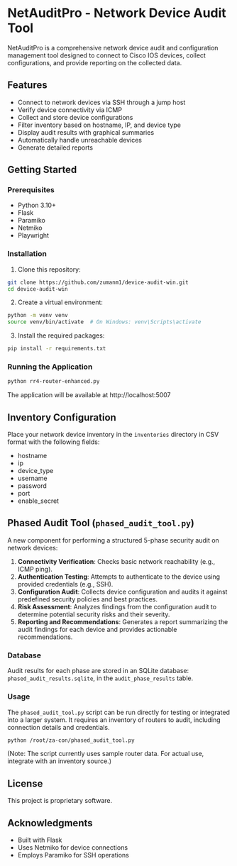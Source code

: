 # NetAuditPro - Network Device Audit Tool

NetAuditPro is a comprehensive network device audit and configuration management tool designed to connect to Cisco IOS devices, collect configurations, and provide reporting on the collected data.

## Features

- Connect to network devices via SSH through a jump host
- Verify device connectivity via ICMP
- Collect and store device configurations
- Filter inventory based on hostname, IP, and device type
- Display audit results with graphical summaries
- Automatically handle unreachable devices
- Generate detailed reports

## Getting Started

### Prerequisites

- Python 3.10+
- Flask
- Paramiko
- Netmiko
- Playwright

### Installation

1. Clone this repository:
```bash
git clone https://github.com/zumanm1/device-audit-win.git
cd device-audit-win
```

2. Create a virtual environment:
```bash
python -m venv venv
source venv/bin/activate  # On Windows: venv\Scripts\activate
```

3. Install the required packages:
```bash
pip install -r requirements.txt
```

### Running the Application

```bash
python rr4-router-enhanced.py
```

The application will be available at http://localhost:5007

## Inventory Configuration

Place your network device inventory in the `inventories` directory in CSV format with the following fields:
- hostname
- ip
- device_type
- username
- password
- port
- enable_secret

## Phased Audit Tool (`phased_audit_tool.py`)

A new component for performing a structured 5-phase security audit on network devices:

1.  **Connectivity Verification**: Checks basic network reachability (e.g., ICMP ping).
2.  **Authentication Testing**: Attempts to authenticate to the device using provided credentials (e.g., SSH).
3.  **Configuration Audit**: Collects device configuration and audits it against predefined security policies and best practices.
4.  **Risk Assessment**: Analyzes findings from the configuration audit to determine potential security risks and their severity.
5.  **Reporting and Recommendations**: Generates a report summarizing the audit findings for each device and provides actionable recommendations.

### Database
Audit results for each phase are stored in an SQLite database: `phased_audit_results.sqlite`, in the `audit_phase_results` table.

### Usage
The `phased_audit_tool.py` script can be run directly for testing or integrated into a larger system.
It requires an inventory of routers to audit, including connection details and credentials.

```bash
python /root/za-con/phased_audit_tool.py
```

(Note: The script currently uses sample router data. For actual use, integrate with an inventory source.)

## License

This project is proprietary software.

## Acknowledgments

- Built with Flask
- Uses Netmiko for device connections
- Employs Paramiko for SSH operations
